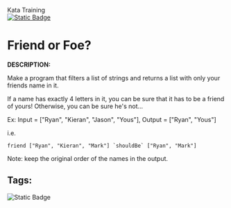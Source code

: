 Kata Training <br>
[![Static Badge](https://img.shields.io/badge/7kyu%20-%20black?style=flat&logo=codewars&labelColor=B1361E&color=black)](Javascript/7kyu)

# Friend or Foe?

**DESCRIPTION:**

Make a program that filters a list of strings and returns a list with only your friends name in it.

If a name has exactly 4 letters in it, you can be sure that it has to be a friend of yours! Otherwise, you can be sure he's not...

Ex: Input = ["Ryan", "Kieran", "Jason", "Yous"], Output = ["Ryan", "Yous"]

i.e.



```
friend ["Ryan", "Kieran", "Mark"] `shouldBe` ["Ryan", "Mark"]
```

Note: keep the original order of the names in the output.

## Tags:

![Static Badge](https://img.shields.io/badge/fundamentals%20-%20purple?style=plastic) 